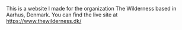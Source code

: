 This is a website I made for the organization The Wilderness based in Aarhus, Denmark. You can find the live site at https://www.thewilderness.dk/
